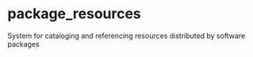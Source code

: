 package_resources
=================

System for cataloging and referencing resources distributed by software packages
